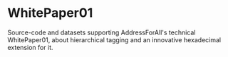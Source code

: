 # WhitePaper01
Source-code and datasets supporting AddressForAll's technical WhitePaper01, about hierarchical tagging and an innovative hexadecimal extension for it.
